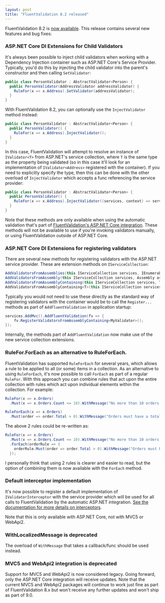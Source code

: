 ```yaml
---
layout: post
title: "FluentValidation 8.2 released"
---
```


FluentValidation 8.2 is [now available](https://nuget.org/packages/fluentvalidation). This release contains several new features and bug fixes:

### ASP.NET Core DI Extensions for Child Validators
It's always been possible to inject child validators when working with a Dependency Injection container such as ASP.NET Core's Service Provider. Typically, you'd do this by injecting the child validator into the parent's constructor and then calling `SetValidator`:

```csharp
public class PersonValidator : AbstractValidator<Person> {
  public PersonValidator(AddressValidator addressValidator) {
    RuleFor(x => x.Address).SetValidator(addressValidator);
  }
}
```

With FluentValidation 8.2, you can optionally use the `InjectValidator` method instead:

```csharp
public class PersonValidator : AbstractValidator<Person> {
  public PersonValidator() {
    RuleFor(x => x.Address).InjectValidator();
  }
}
```

In this case, FluentValidation will attempt to resolve an instance of `IValidator<T>` from ASP.NET's service collection, where `T` is the same type as the property being validated (so in this case it'll look for an implementation of `IValidator<Address>` registered with the container).
If you need to explicitly specify the type, then this can be done with the other overload of `InjectValidator` which accepts a func referencing the service provider:

```csharp
public class PersonValidator : AbstractValidator<Person> {
  public PersonValidator() {
    RuleFor(x => x.Address).InjectValidator((services, context) => services.GetService<SomeOtherAddressValidator>());
  }
}
```

Note that these methods are only available when using the automatic validation that's part of [FluentValidation's ASP.NET Core integration](https://fluentvalidation.net/aspnet). These methods will not be available to use if you're invoking validators manually, or using FluentValidation outside of ASP.NET Core.

###  ASP.NET Core DI Extensions for registering validators

There are several new methods for registering validators with the ASP.NET service provider. These are extension methods on `IServiceCollection`:

```csharp
AddValidatorsFromAssemblies(this IServiceCollection services, IEnumerable<Assembly> assemblies, ServiceLifetime lifetime = ServiceLifetime.Transient)AddValidatorsFromAssembly
AddValidatorsFromAssembly(this IServiceCollection services, Assembly assembly, ServiceLifetime lifetime = ServiceLifetime.Transient)
AddValidatorsFromAssemblyContaining(this IServiceCollection services, Type type, ServiceLifetime lifetime = ServiceLifetime.Transient)
AddValidatorsFromAssemblyContaining<T>(this IServiceCollection services, ServiceLifetime lifetime = ServiceLifetime.Transient)
```

Typically you would not need to use these directly as the standard way of registering validators with the container would be to call the `Register...` methods as part of `AddFluentValidation` in application startup:

```csharp
services.AddMvc().AddFluentValidation(fv => {
	fv.RegisterValidatorsFromAssemblyContaining<MyValidator>();
});
```

Internally, the methods part of `AddFluentValidation` now make use of the new service collection extensions. 

### RuleFor.ForEach as an alternative to RuleForEach.

FluentValidation has supported `RuleForEach` for several years, which allows a rule to be applied to all (or some) items in a collection. As an alternative to using `RuleForEach`, it's now possible to call `ForEach` as part of a regular `RuleFor`. 
With this approach you can combine rules that act upon the entire collection with rules which act upon individual elements within the collection. For example:

```csharp
RuleFor(x => x.Orders)
  .Must(x => x.Orders.Count <= 10).WithMessage("No more than 10 orders are allowed");

RuleForEach(x => x.Orders)
  .Must(order => order.Total > 0).WithMessage("Orders must have a total of more than 0");
```

The above 2 rules could be re-written as:

```csharp
RuleFor(x => x.Orders)
  .Must(x => x.Orders.Count <= 10).WithMessage("No more than 10 orders are allowed")
  .ForEach(orderRule => {
    orderRule.Must(order => order.Total > 0).WithMessage("Orders must have a total of more than 0");
  });
 ```
I personally think that using 2 rules is clearer and easier to read, but the option of combining them is now available with the `ForEach` method.

### Default interceptor implementation
It's now possible to register a default implementation of `IValidatorInterceptor` with the service provider which will be used for all calls to FluentValidation by the automatic ASP.NET integration. [See the documentation for more details on interceptors](https://fluentvalidation.net/aspnet#validator-interceptors).

Note that this is only available with ASP.NET Core, not with MVC5 or WebApi2. 

### WithLocalizedMessage is deprecated
The overload of `WithMessage` that takes a callback/func should be used instead.

### MVC5 and WebApi2 integration is deprecated

Support for MVC5 and WebApi2 is now considered legacy. Going forward, only the ASP.NET Core integration will receive updates. Note that the current MVC5 and WebApi2 packages will continue to work just fine as part of FluentValidation 8.x but won't receive any further updates and won't ship as part of 9.0.

